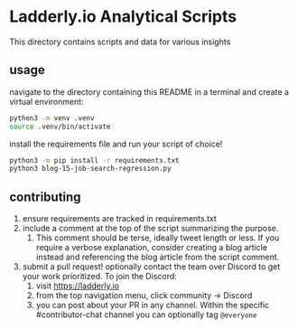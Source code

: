 # Ladderly.io Analytical Scripts

This directory contains scripts and data for various insights

## usage

navigate to the directory containing this README in a terminal and create a virtual environment:

```bash
python3 -m venv .venv
source .venv/bin/activate
```

install the requirements file and run your script of choice!

```bash
python3 -m pip install -r requirements.txt
python3 blog-15-job-search-regression.py
```

## contributing

1. ensure requirements are tracked in requirements.txt
2. include a comment at the top of the script summarizing the purpose.
   1. This comment should be terse, ideally tweet length or less. If you require a verbose explanation, consider creating a blog article instead and referencing the blog article from the script comment.
3. submit a pull request! optionally contact the team over Discord to get your work prioritized. To join the Discord:
   1. visit https://ladderly.io
   2. from the top navigation menu, click community -> Discord
   3. you can post about your PR in any channel. Within the specific #contributor-chat channel you can optionally tag `@everyone`
